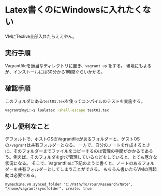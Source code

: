 # Latex書くのにWindowsに入れたくない

VMにTexlive全部入れたらええやん。

## 実行手順

Vagrantfileを適当なディレクトリに置き、```vagrant up``` をする。
環境にもよるが、インストールには30分から1時間ぐらいかかる。

## 確認手順

このフォルダにある`test01.tex`を使ってコンパイルのテストを実施する。
```bash
vagrant@my1:~$ lualatex -shell-escape test01.tex
```

## 少し便利なこと

デフォルトで、ホストOSのVagrantfileがあるフォルダーと、ゲストOSの`/vagrant`は共有フォルダーとなる。
一方で、自分のノートを作成するときに、そのフォルダーまでファイルをコピーするのは管理の手間がかかるであろう。例えば、そのフォルダをgitで管理しているなどをしていると、とても厄介な状況になる。
そこで、Vagrantfileに下記のように書くと、ノートのあるフォルダーを共有フォルダーとしてしまうことができる。
もちろん書いたらVMの再起動は必要である。

```
mymachine.vm.synced_folder "C:/Path/To/Your/Research/Note", "/home/vagrant/syncfolder", create: true
```

